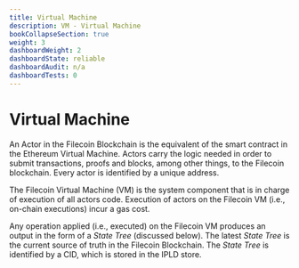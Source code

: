 ```yaml
---
title: Virtual Machine
description: VM - Virtual Machine
bookCollapseSection: true
weight: 3
dashboardWeight: 2
dashboardState: reliable
dashboardAudit: n/a
dashboardTests: 0
---
```


# Virtual Machine

An Actor in the Filecoin Blockchain is the equivalent of the smart contract in the Ethereum Virtual Machine. Actors carry the logic needed in order to submit transactions, proofs and blocks, among other things, to the Filecoin blockchain. Every actor is identified by a unique address.

The Filecoin Virtual Machine (VM) is the system component that is in charge of execution of all actors code. Execution of actors on the Filecoin VM (i.e., on-chain executions) incur a gas cost.

Any operation applied (i.e., executed) on the Filecoin VM produces an output in the form of a _State Tree_ (discussed below). The latest _State Tree_ is the current source of truth in the Filecoin Blockchain. The _State Tree_ is identified by a CID, which is stored in the IPLD store.
